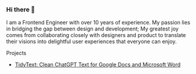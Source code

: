 ### Hi there 👋

I am a Frontend Engineer with over 10 years of experience. My passion lies in bridging the gap between design and development; My greatest joy comes from collaborating closely with designers and product to translate their visions into delightful user experiences that everyone can enjoy.

Projects

- [TidyText: Clean ChatGPT Text for Google Docs and Microsoft Word](https://tidytext.cc)

<!--
**rachelslurs/rachelslurs** is a ✨ _special_ ✨ repository because its `README.md` (this file) appears on your GitHub profile.

Here are some ideas to get you started:

- 🔭 I’m currently working on ...
- 🌱 I’m currently learning ...
- 👯 I’m looking to collaborate on ...
- 🤔 I’m looking for help with ...
- 💬 Ask me about ...
- 📫 How to reach me: ...
- 😄 Pronouns: ...
- ⚡ Fun fact: ...
-->
